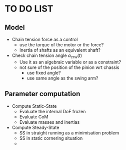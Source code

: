# TO DO LIST

## Model

- Chain tension force as a control
  - use the torque of the motor or the force?
  - Inertia of shafts as an equivalent shaft?
- Check chain tension angle $\alpha_{crw}(t)$
  - Use it as an algebraic variable or as a constraint?
  - not sure of the position of the pinion wrt chassis
    - use fixed angle? 
    - use same angle as the swing arm? 
  
## Parameter computation

- Compute Static-State
  - Evaluate the internal DoF frozen
  - Evaluate CoM
  - Evaluate masses and inertias
- Compute Steady-State
  - SS in straight running as a minimisation problem
  - SS in static cornering situation
  - 

